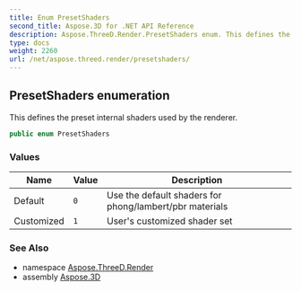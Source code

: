 ```yaml
---
title: Enum PresetShaders
second_title: Aspose.3D for .NET API Reference
description: Aspose.ThreeD.Render.PresetShaders enum. This defines the preset internal shaders used by the renderer
type: docs
weight: 2260
url: /net/aspose.threed.render/presetshaders/
---
```

## PresetShaders enumeration

This defines the preset internal shaders used by the renderer.

```csharp
public enum PresetShaders
```

### Values

| Name | Value | Description |
| --- | --- | --- |
| Default | `0` | Use the default shaders for phong/lambert/pbr materials |
| Customized | `1` | User's customized shader set |

### See Also

* namespace [Aspose.ThreeD.Render](../../aspose.threed.render/)
* assembly [Aspose.3D](../../)


